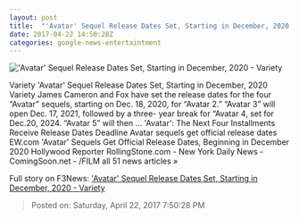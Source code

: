 ```yaml
---
layout: post
title:  "'Avatar' Sequel Release Dates Set, Starting in December, 2020 - Variety"
date: 2017-04-22 14:50:28Z
categories: google-news-entertaintment
---
```


!['Avatar' Sequel Release Dates Set, Starting in December, 2020 - Variety](https://pmcvariety.files.wordpress.com/2017/04/avatar.jpg?w=1000&h=557&crop=1)

Variety 'Avatar' Sequel Release Dates Set, Starting in December, 2020 Variety James Cameron and Fox have set the release dates for the four “Avatar” sequels, starting on Dec. 18, 2020, for “Avatar 2.” “Avatar 3” will open Dec. 17, 2021, followed by a three- year break for “Avatar 4, set for Dec.20, 2024. “Avatar 5” will then ... 'Avatar': The Next Four Installments Receive Release Dates Deadline Avatar sequels get official release dates EW.com 'Avatar' Sequels Get Official Release Dates, Beginning in December 2020 Hollywood Reporter RollingStone.com - New York Daily News - ComingSoon.net - /FILM all 51 news articles »


Full story on F3News: ['Avatar' Sequel Release Dates Set, Starting in December, 2020 - Variety](http://www.f3nws.com/n/NkXNY)

> Posted on: Saturday, April 22, 2017 7:50:28 PM
